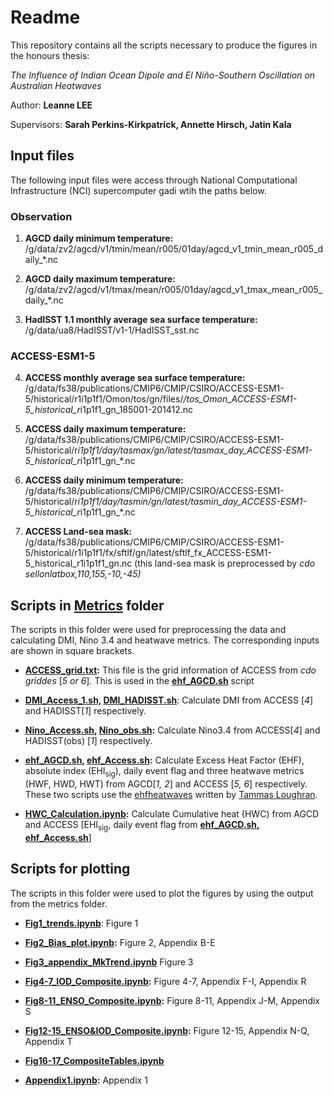 # Readme

This repository contains all the scripts necessary to produce the figures in the honours thesis:

*The Influence of Indian Ocean Dipole and El Niño-Southern Oscillation on Australian Heatwaves*

Author: **Leanne LEE**

Supervisors: **Sarah Perkins-Kirkpatrick, Annette Hirsch, Jatin Kala**

## Input files
The following input files were access through National Computational Infrastructure (NCI) supercomputer gadi wtih the paths below. 

### Observation

1. **AGCD daily minimum temperature:**
/g/data/zv2/agcd/v1/tmin/mean/r005/01day/agcd_v1_tmin_mean_r005_daily_*.nc

2. **AGCD daily maximum temperature:**
/g/data/zv2/agcd/v1/tmax/mean/r005/01day/agcd_v1_tmax_mean_r005_daily_*.nc

3. **HadISST 1.1 monthly average sea surface temperature:**
/g/data/ua8/HadISST/v1-1/HadISST_sst.nc

### ACCESS-ESM1-5

4. **ACCESS monthly average sea surface temperature:** 
/g/data/fs38/publications/CMIP6/CMIP/CSIRO/ACCESS-ESM1-5/historical/r1i1p1f1/Omon/tos/gn/files/*/tos_Omon_ACCESS-ESM1-5_historical_r*i1p1f1_gn_185001-201412.nc

5. **ACCESS daily maximum temperature:** 
/g/data/fs38/publications/CMIP6/CMIP/CSIRO/ACCESS-ESM1-5/historical/r*i1p1f1/day/tasmax/gn/latest/tasmax_day_ACCESS-ESM1-5_historical_r*i1p1f1_gn_*.nc

6. **ACCESS daily minimum temperature:** 
/g/data/fs38/publications/CMIP6/CMIP/CSIRO/ACCESS-ESM1-5/historical/r*i1p1f1/day/tasmin/gn/latest/tasmin_day_ACCESS-ESM1-5_historical_r*i1p1f1_gn_*.nc

7. **ACCESS Land-sea mask:**
/g/data/fs38/publications/CMIP6/CMIP/CSIRO/ACCESS-ESM1-5/historical/r1i1p1f1/fx/sftlf/gn/latest/sftlf_fx_ACCESS-ESM1-5_historical_r1i1p1f1_gn.nc 
(this land-sea mask is preprocessed by *cdo sellonlatbox,110,155,-10,-45)*

## Scripts in [Metrics](https://github.com/leannesy/HWxENSOxIOD/tree/main/metrics) folder

The scripts in this folder were used for preprocessing the data and calculating DMI, Nino 3.4 and heatwave metrics. The corresponding inputs are shown in square brackets. 

- **[ACCESS_grid.txt](https://github.com/leannesy/HWxENSOxIOD/blob/main/metrics/ACCESS_grid.txt):**
This file is the grid information of ACCESS from *cdo griddes* [*5 or 6*]*.* This is used in the **[ehf_AGCD.sh](https://github.com/leannesy/HWxENSOxIOD/blob/main/metrics/ehf_AGCD.sh)** script 

- **[DMI_Access_1.sh,](https://github.com/leannesy/HWxENSOxIOD/blob/main/metrics/DMI_Access_1.sh) [DMI_HADISST.sh](https://github.com/leannesy/HWxENSOxIOD/blob/main/metrics/DMI_HADISST.sh)**: 
Calculate DMI from ACCESS [*4*] and HADISST[*1*] respectively. 

- **[Nino_Access.sh,](https://github.com/leannesy/HWxENSOxIOD/blob/main/metrics/Nino_Access.sh) [Nino_obs.sh](https://github.com/leannesy/HWxENSOxIOD/blob/main/metrics/Nino_obs.sh):** 
Calculate Nino3.4 from ACCESS[*4*] and HADISST(obs) [*1*] respectively. 

- **[ehf_AGCD.sh,](https://github.com/leannesy/HWxENSOxIOD/blob/main/metrics/ehf_AGCD.sh) [ehf_Access.sh](https://github.com/leannesy/HWxENSOxIOD/blob/main/metrics/ehf_Access.sh):** 
Calculate Excess Heat Factor (EHF), absolute index (EHI<sub>sig</sub>), daily event flag and three heatwave metrics (HWF, HWD, HWT) from AGCD[*1, 2*] and ACCESS [*5, 6*] respectively. These two scripts use the [ehfheatwaves](https://github.com/tammasloughran/ehfheatwaves) written by [Tammas Loughran](https://github.com/tammasloughran). 

- **[HWC_Calculation.ipynb](https://github.com/leannesy/HWxENSOxIOD/blob/main/metrics/HWC_Calculation.ipynb):** 
Calculate Cumulative heat (HWC) from AGCD and ACCESS [EHI<sub>sig</sub>, daily event flag from **[ehf_AGCD.sh,](https://github.com/leannesy/HWxENSOxIOD/blob/main/metrics/ehf_AGCD.sh) [ehf_Access.sh](https://github.com/leannesy/HWxENSOxIOD/blob/main/metrics/ehf_Access.sh)**]

## Scripts for plotting

The scripts in this folder were used to plot the figures by using the output from the metrics folder. 

- **[Fig1_trends.ipynb](https://github.com/leannesy/HWxENSOxIOD/blob/main/Fig1_trends.ipynb)**: Figure 1

- **[Fig2_Bias_plot.ipynb](https://github.com/leannesy/HWxENSOxIOD/blob/main/Fig2_Bias_plot.ipynb):** Figure 2, Appendix B-E

- **[Fig3_appendix_MkTrend.ipynb](https://github.com/leannesy/HWxENSOxIOD/blob/main/Fig3_appendix_MkTrend.ipynb)** Figure 3

- **[Fig4-7_IOD_Composite.ipynb](https://github.com/leannesy/HWxENSOxIOD/blob/main/Fig4-7_IOD_Composite.ipynb):** Figure 4-7, Appendix F-I, Appendix R

- **[Fig8-11_ENSO_Composite.ipynb](https://github.com/leannesy/HWxENSOxIOD/blob/main/Fig8-11_ENSO_Composite.ipynb):** Figure 8-11, Appendix J-M, Appendix S

- **[Fig12-15_ENSO&IOD_Composite.ipynb](https://github.com/leannesy/HWxENSOxIOD/blob/main/Fig12-15_ENSO%26IOD_Composite.ipynb):** Figure 12-15, Appendix N-Q, Appendix T

- **[Fig16-17_CompositeTables.ipynb](https://github.com/leannesy/HWxENSOxIOD/blob/main/Fig16-17_CompositeTables.ipynb)**

- **[Appendix1.ipynb](https://github.com/leannesy/HWxENSOxIOD/blob/main/Appendix1.ipynb):** Appendix 1
